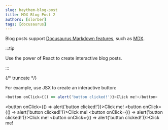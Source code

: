 ```yaml
---
slug: haythem-blog-post
title: MDX Blog Post 2
authors: [slorber]
tags: [docusaurus]
---
```


Blog posts support [Docusaurus Markdown features](https://docusaurus.io/docs/markdown-features), such as [MDX](https://mdxjs.com/).

:::tip

Use the power of React to create interactive blog posts.

:::

{/* truncate */}

For example, use JSX to create an interactive button:

```js
<button onClick={() => alert('button clicked!')}>Click me!</button>
```

<button onClick={() => alert('button clicked!')}>Click me!</button>
<button onClick={() => alert('button clicked!')}>Click me!</button>
<button onClick={() => alert('button clicked!')}>Click me!</button>
<button onClick={() => alert('button clicked!')}>Click me!</button>
